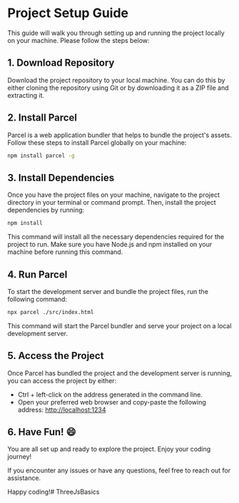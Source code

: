 # Project Setup Guide

This guide will walk you through setting up and running the project locally on your machine. Please follow the steps below:

## 1. Download Repository

Download the project repository to your local machine. You can do this by either cloning the repository using Git or by downloading it as a ZIP file and extracting it.

## 2. Install Parcel

Parcel is a web application bundler that helps to bundle the project's assets. Follow these steps to install Parcel globally on your machine:

```bash
npm install parcel -g
```

## 3. Install Dependencies

Once you have the project files on your machine, navigate to the project directory in your terminal or command prompt. Then, install the project dependencies by running:

```bash
npm install
```

This command will install all the necessary dependencies required for the project to run. Make sure you have Node.js and npm installed on your machine before running this command.

## 4. Run Parcel

To start the development server and bundle the project files, run the following command:

```bash
npx parcel ./src/index.html
```

This command will start the Parcel bundler and serve your project on a local development server.

## 5. Access the Project

Once Parcel has bundled the project and the development server is running, you can access the project by either:

- Ctrl + left-click on the address generated in the command line.
- Open your preferred web browser and copy-paste the following address: [http://localhost:1234](http://localhost:1234)

## 6. Have Fun! 😄

You are all set up and ready to explore the project. Enjoy your coding journey!

If you encounter any issues or have any questions, feel free to reach out for assistance.

Happy coding!#   T h r e e _ J s _ B a s i c s  
 